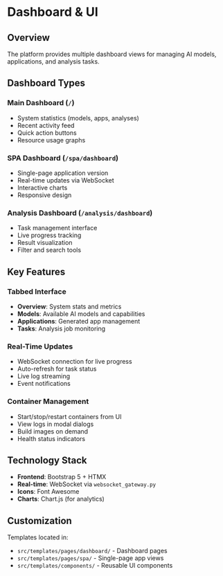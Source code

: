 # Dashboard & UI

## Overview

The platform provides multiple dashboard views for managing AI models, applications, and analysis tasks.

## Dashboard Types

### Main Dashboard (`/`)
- System statistics (models, apps, analyses)
- Recent activity feed
- Quick action buttons
- Resource usage graphs

### SPA Dashboard (`/spa/dashboard`)
- Single-page application version
- Real-time updates via WebSocket
- Interactive charts
- Responsive design

### Analysis Dashboard (`/analysis/dashboard`)
- Task management interface
- Live progress tracking
- Result visualization
- Filter and search tools

## Key Features

### Tabbed Interface
- **Overview**: System stats and metrics
- **Models**: Available AI models and capabilities
- **Applications**: Generated app management
- **Tasks**: Analysis job monitoring

### Real-Time Updates
- WebSocket connection for live progress
- Auto-refresh for task status
- Live log streaming
- Event notifications

### Container Management
- Start/stop/restart containers from UI
- View logs in modal dialogs
- Build images on demand
- Health status indicators

## Technology Stack

- **Frontend**: Bootstrap 5 + HTMX
- **Real-time**: WebSocket via `websocket_gateway.py`
- **Icons**: Font Awesome
- **Charts**: Chart.js (for analytics)

## Customization

Templates located in:
- `src/templates/pages/dashboard/` - Dashboard pages
- `src/templates/pages/spa/` - Single-page app views
- `src/templates/components/` - Reusable UI components
